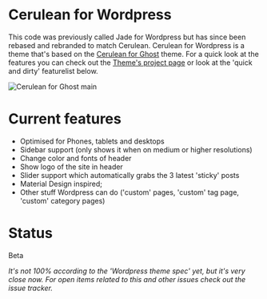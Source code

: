 Cerulean for Wordpress
==================
This code was previously called Jade for Wordpress but has since been rebased and rebranded to match Cerulean. Cerulean for Wordpress is a theme that's based on the [Cerulean for Ghost](https://github.com/boumannm/cerulean-for-ghost) theme. For a quick look at the features you can check out the [Theme's project page](http://michaelboumann.info/collection/#ceruleanwp) or look at the 'quick and dirty' featurelist below.

![Cerulean for Ghost main](https://github.com/boumannm/cerulean-for-wordpress/blob/master/screenshot.png)

# Current features
- Optimised for Phones, tablets and desktops
- Sidebar support (only shows it when on medium or higher resolutions)
- Change color and fonts of header
- Show logo of the site in header
- Slider support which automatically grabs the 3 latest 'sticky' posts
- Material Design inspired;
- Other stuff Wordpress can do ('custom' pages, 'custom' tag page, 'custom' category pages)

# Status
Beta

*It's not 100% according to the 'Wordpress theme spec' yet, but it's very close now. For open items related to this and other issues check out the issue tracker.*
